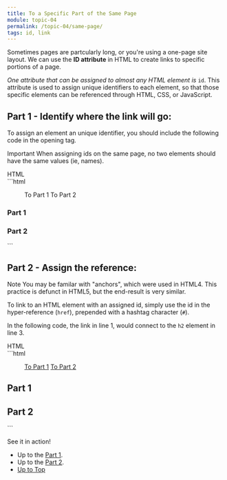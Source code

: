 ```yaml
---
title: To a Specific Part of the Same Page
module: topic-04
permalink: /topic-04/same-page/
tags: id, link
---
```


<div class="divider-heading"></div>

Sometimes pages are partcularly long, or you're using a one-page site layout. We can use the **ID attribute** in HTML to create links to specific portions of a page.

_One attribute that can be assigned to almost any HTML element is_ `id`. This attribute is used to assign unique identifiers to each element, so that those specific elements can be referenced through HTML, CSS, or JavaScript.


<h2 id="first-heading">Part 1 - Identify where the link will go:</h2>

To assign an element an unique identifier, you should include the following code in the opening tag.

<span class="label label-danger">Important</span> When assigning ids on the same page, no two elements should have the same values (ie, names).

<div id="code-heading">HTML</div>
```html
<menu>
  To Part 1
  To Part 2
</menu>

<main>
  <h3 id="first-heading">Part 1</h3>
  <h3 id="second-heading">Part 2</h3>
</main>
```


<h2 id="second-heading"> Part 2 - Assign the reference:</h2>

<span class="label label-info">Note</span> You may be familar with "anchors", which were used in HTML4. This practice is defunct in HTML5, but the end-result is very similar.

To link to an HTML element with an assigned id, simply use the id in the hyper-reference (`href`), prepended with a hashtag character (`#`).

In the following code, the link in line 1, would connect to the `h2` element in line 3.

<div id="code-heading">HTML</div>
```html
<menu>
  <a href="#first-heading">To Part 1</a>
  <a href="#second-heading">To Part 2</a>
</menu>

<main>
  <h2 id="first-heading">Part 1</h2>
  <h2 id="second-heading">Part 2</h2>
</main>
```


See it in action!
- Up to the <a href="#first-heading">Part 1</a>.
- Up to the <a href="#second-heading">Part 2</a>.
-	<a href="#">Up to Top</a>
